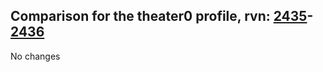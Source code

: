 ## Comparison for the theater0 profile, rvn: [2435](https://github.com/PRO100KatYT/FortniteProfileRevisions/tree/main/profiles/theater0/2435%20theater0.json)-[2436](https://github.com/PRO100KatYT/FortniteProfileRevisions/tree/main/profiles/theater0/2436%20theater0.json)

No changes
